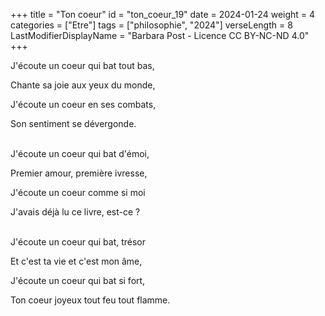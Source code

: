 +++
title = "Ton coeur"
id = "ton_coeur_19"
date = 2024-01-24
weight = 4
categories = ["Etre"]
tags = ["philosophie", "2024"]
verseLength = 8
LastModifierDisplayName = "Barbara Post - Licence CC BY-NC-ND 4.0"
+++

J'écoute un coeur qui bat tout bas,

Chante sa joie aux yeux du monde,

J'écoute un coeur en ses combats,

Son sentiment se dévergonde.

 \
J'écoute un coeur qui bat d'émoi,

Premier amour, première ivresse,

J'écoute un coeur  comme si moi

J'avais déjà lu ce livre, est-ce ?

 \
J'écoute un coeur qui bat, trésor

Et c'est ta vie et c'est mon âme,

J'écoute un coeur qui bat si fort,

Ton coeur joyeux tout feu tout flamme.
